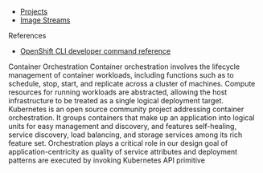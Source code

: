 - [Projects](Projects.md)
- [Image Streams](<./Image Streams.md>)

References

- [OpenShift CLI developer command reference](https://docs.openshift.com/container-platform/4.8/cli_reference/openshift_cli/developer-cli-commands.html)

Container Orchestration
Container orchestration involves the lifecycle management of container workloads, including functions such as to schedule, stop, start, and replicate across a cluster of machines. Compute resources for running workloads are abstracted, allowing the host infrastructure to be treated as a single logical deployment target. Kubernetes is an open source community project addressing container orchestration. It groups containers that make up an application into logical units for easy management and discovery, and features self-healing, service discovery, load balancing, and storage services among its rich feature set. Orchestration plays a critical role in our design goal of application-centricity as quality of service attributes and deployment patterns are executed by invoking Kubernetes API primitive



